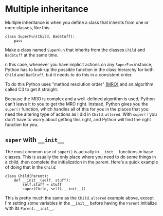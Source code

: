 # Multiple inheritance

Multiple inheritance is when you define a class that inherits from one or more classes, like this:

    class SuperFun(Child, BadStuff):
        pass

Make a class named `SuperFun` that inherits from the classes `Child` and `BadStuff` at the same time.

n this case, whenever you have implicit actions on any `SuperFun` instance, Python has to look-up the possible function in the class hierarchy for both `Child` and `BadStuff`, but it needs to do this in a consistent order.

To do this Python uses "method resolution order" [(MRO)](http://python-history.blogspot.in/2010/06/method-resolution-order.html) and an algorithm called C3 to get it straight.

Because the MRO is complex and a well-defined algorithm is used, Python can't leave it to you to get the MRO right.
Instead, Python gives you the `super()` function, which handles all of this for you in the places that you need the altering type of actions as I did in `Child.altered`.
With `super()` you don't have to worry about getting this right, and Python will find the right function for you.

## `super` with `__init__`
The most common use of `super()` is actually in `__init__` functions in base classes. This is usually the only place where you need to do some things in a child, then complete the initialization in the parent. Here's a quick example of doing that in the `Child`:

    class Child(Parent):
        def __init__(self, stuff):
            self.stuff = stuff
            super(Child, self).__init__()

This is pretty much the same as the `Child.altered` example above, except I'm setting some variables in the `__init__` before having the `Parent` initialize with its `Parent.__init__`.

